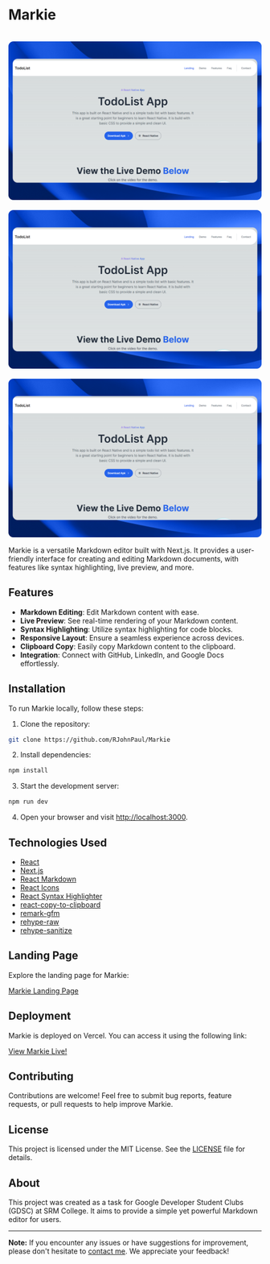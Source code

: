 # Markie

<div align="center">
  <br>
      <img src="https://github.com/RJohnPaul/Todolist_app/blob/b275af082aaa9fb5fd9052fbfd88a142078f71f7/2560x1600%20(3).png" alt="Project Banner">
  </br>
</div>

<div align="center">
  <br>
      <img src="https://github.com/RJohnPaul/Todolist_app/blob/b275af082aaa9fb5fd9052fbfd88a142078f71f7/2560x1600%20(3).png" alt="Project Banner">
  </br>
</div>

<div align="center">
  <br>
      <img src="https://github.com/RJohnPaul/Todolist_app/blob/b275af082aaa9fb5fd9052fbfd88a142078f71f7/2560x1600%20(3).png" alt="Project Banner">
  </br>
</div>

Markie is a versatile Markdown editor built with Next.js. It provides a user-friendly interface for creating and editing Markdown documents, with features like syntax highlighting, live preview, and more.

## Features

- **Markdown Editing**: Edit Markdown content with ease.
- **Live Preview**: See real-time rendering of your Markdown content.
- **Syntax Highlighting**: Utilize syntax highlighting for code blocks.
- **Responsive Layout**: Ensure a seamless experience across devices.
- **Clipboard Copy**: Easily copy Markdown content to the clipboard.
- **Integration**: Connect with GitHub, LinkedIn, and Google Docs effortlessly.

## Installation

To run Markie locally, follow these steps:

1. Clone the repository:

```bash
git clone https://github.com/RJohnPaul/Markie
```

2. Install dependencies:

```bash
npm install
```

3. Start the development server:

```bash
npm run dev
```

4. Open your browser and visit [http://localhost:3000](http://localhost:3000).

## Technologies Used

- [React](https://reactjs.org/)
- [Next.js](https://nextjs.org/)
- [React Markdown](https://github.com/remarkjs/react-markdown)
- [React Icons](https://react-icons.github.io/react-icons/)
- [React Syntax Highlighter](https://github.com/react-syntax-highlighter/react-syntax-highlighter)
- [react-copy-to-clipboard](https://github.com/nkbt/react-copy-to-clipboard)
- [remark-gfm](https://github.com/remarkjs/react-markdown#gfm)
- [rehype-raw](https://github.com/rehypejs/rehype-raw)
- [rehype-sanitize](https://github.com/rehypejs/rehype-sanitize)

## Landing Page

Explore the landing page for Markie:

[Markie Landing Page](https://markie-main.vercel.app/)

## Deployment

Markie is deployed on Vercel. You can access it using the following link:

[View Markie Live!](https://markie-gdsc.vercel.app/)


## Contributing

Contributions are welcome! Feel free to submit bug reports, feature requests, or pull requests to help improve Markie.

## License

This project is licensed under the MIT License. See the [LICENSE](LICENSE) file for details.

## About

This project was created as a task for Google Developer Student Clubs (GDSC) at SRM College. It aims to provide a simple yet powerful Markdown editor for users.

---

**Note:** If you encounter any issues or have suggestions for improvement, please don't hesitate to [contact me](https://john-porfolio.vercel.app/contact). We appreciate your feedback!
